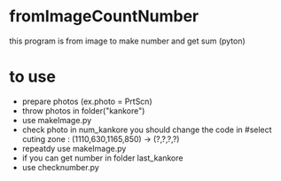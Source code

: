 # fromImageCountNumber
this program is from image to make number and get sum (pyton)

# to use
- prepare photos (ex.photo = PrtScn)
- throw photos in folder("kankore")
- use makeImage.py  
- check photo in num_kankore
    you should change the code in #select cuting zone  : (1110,630,1165,850) ->  (?,?,?,?)
- repeatdy  use makeImage.py  
- if you can get number in folder last_kankore
- use checknumber.py
